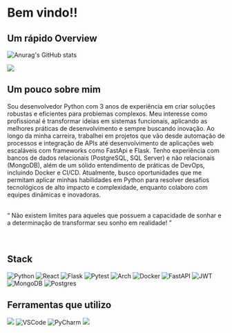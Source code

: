 # Bem vindo!!

## Um rápido Overview

![Anurag's GitHub stats](https://github-readme-stats.vercel.app/api?username=jefersonrodrigal&show_icons=true&theme=merko)


![](https://github-readme-stats.vercel.app/api/top-langs/?username=jefersonrodrigal&layout=compact&langs_count=7&theme=merko)

## Um pouco sobre mim 
<div>
    <p>
         Sou desenvolvedor Python com 3 anos de experiência em criar soluções robustas e eficientes para problemas complexos.
         Meu interesse como profissional é transformar ideias em sistemas funcionais, aplicando as melhores práticas de desenvolvimento e sempre buscando inovação.
         Ao longo da minha carreira, trabalhei em projetos que vão desde automação de processos e integração de APIs até desenvolvimento de aplicações web escaláveis com frameworks como FastApi e Flask.
         Tenho experiência com bancos de dados relacionais (PostgreSQL, SQL Server) e não relacionais (MongoDB), além de um sólido entendimento de práticas de DevOps, incluindo Docker e CI/CD.
         Atualmente, busco oportunidades que me permitam aplicar minhas habilidades em Python para resolver desafios tecnológicos de alto impacto e complexidade, enquanto colaboro com equipes dinâmicas e inovadoras.
    </p>
</div>
<br>
<div>
    <q>
        Não existem limites para aqueles que possuem a capacidade de sonhar e a determinação de transformar seu sonho em realidade!
    </q>
<div>
<br>
<br>
    
## Stack
![Python](https://img.shields.io/badge/python-3670A0?style=for-the-badge&logo=python&logoColor=ffdd54) ![React](https://img.shields.io/badge/react-%2320232a.svg?style=for-the-badge&logo=react&logoColor=%2361DAFB)  ![Flask](https://img.shields.io/badge/flask-%23000.svg?style=for-the-badge&logo=flask&logoColor=white) ![Pytest](https://img.shields.io/badge/pytest-%23ffffff.svg?style=for-the-badge&logo=pytest&logoColor=2f9fe3) ![Arch](https://img.shields.io/badge/Arch%20Linux-1793D1?logo=arch-linux&logoColor=fff&style=for-the-badge) ![Docker](https://img.shields.io/badge/docker-%230db7ed.svg?style=for-the-badge&logo=docker&logoColor=white) ![FastAPI](https://img.shields.io/badge/FastAPI-005571?style=for-the-badge&logo=fastapi) ![JWT](https://img.shields.io/badge/JWT-black?style=for-the-badge&logo=JSON%20web%20tokens) ![MongoDB](https://img.shields.io/badge/MongoDB-%234ea94b.svg?style=for-the-badge&logo=mongodb&logoColor=white) ![Postgres](https://img.shields.io/badge/postgres-%23316192.svg?style=for-the-badge&logo=postgresql&logoColor=white)


## Ferramentas que utilizo
![](https://img.shields.io/badge/Postman-FF6C37?style=for-the-badge&logo=Postman&logoColor=white) ![VSCode](https://img.shields.io/badge/VS_Code-007ACC?logo=visual-studio-code&logoColor=white&style=for-the-badge) ![PyCharm](https://img.shields.io/badge/pycharm-143?style=for-the-badge&logo=pycharm&logoColor=black&color=black&labelColor=green) ![](https://img.shields.io/badge/Git-E34F26?logo=git&logoColor=white&style=for-the-badge)

